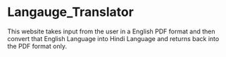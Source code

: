 # Langauge_Translator
This website takes input from the user in a English PDF format and then convert that English Language into Hindi Language and returns back into the PDF format only.
